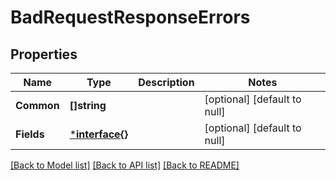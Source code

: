 # BadRequestResponseErrors

## Properties
Name | Type | Description | Notes
------------ | ------------- | ------------- | -------------
**Common** | **[]string** |  | [optional] [default to null]
**Fields** | [***interface{}**](interface{}.md) |  | [optional] [default to null]

[[Back to Model list]](../README.md#documentation-for-models) [[Back to API list]](../README.md#documentation-for-api-endpoints) [[Back to README]](../README.md)


